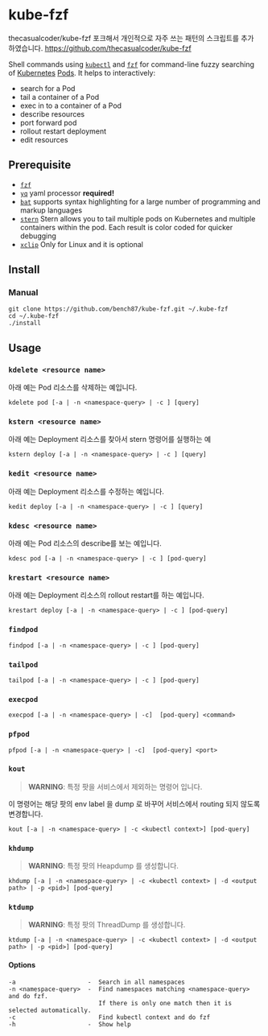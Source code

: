 # kube-fzf
thecasualcoder/kube-fzf 포크해서 개인적으로 자주 쓰는 패턴의 스크립트를 추가 하였습니다.
https://github.com/thecasualcoder/kube-fzf


Shell commands using [`kubectl`](https://kubernetes.io/docs/reference/kubectl/overview/) and [`fzf`](https://github.com/junegunn/fzf) for command-line fuzzy searching of [Kubernetes](https://kubernetes.io/) [Pods](https://kubernetes.io/docs/concepts/workloads/pods/pod/). It helps to interactively:

* search for a Pod
* tail a container of a Pod
* exec in to a container of a Pod
* describe resources
* port forward pod
* rollout restart deployment
* edit resources

## Prerequisite

* [`fzf`](https://github.com/junegunn/fzf)
* [`yq`](https://github.com/mikefarah/yq) yaml processor **required!**
* [`bat`](https://github.com/sharkdp/bat) supports syntax highlighting for a large number of programming and markup languages
* [`stern`](https://github.com/wercker/stern) Stern allows you to tail multiple pods on Kubernetes and multiple containers within the pod. Each result is color coded for quicker debugging
* [`xclip`](https://linux.die.net/man/1/xclip) Only for Linux and it is optional


## Install

### Manual

```
git clone https://github.com/bench87/kube-fzf.git ~/.kube-fzf
cd ~/.kube-fzf
./install
```

## Usage

### `kdelete <resource name>`
아래 예는 Pod 리소스를 삭제하는 예입니다.
```
kdelete pod [-a | -n <namespace-query> | -c ] [query]
```

### `kstern <resource name>`
아래 예는 Deployment 리소스를 찾아서 stern 명령어를 실행하는 예
```
kstern deploy [-a | -n <namespace-query> | -c ] [query]
```

### `kedit <resource name>`
아래 예는 Deployment 리소스를 수정하는 예입니다.
```
kedit deploy [-a | -n <namespace-query> | -c ] [query]
```

### `kdesc <resource name>`
아래 예는 Pod 리소스의 describe를 보는 예입니다.
```
kdesc pod [-a | -n <namespace-query> | -c ] [pod-query]
```

### `krestart <resource name>`
아래 예는 Deployment 리소스의 rollout restart를 하는 예입니다.
```
krestart deploy [-a | -n <namespace-query> | -c ] [pod-query]
```

### `findpod`
```
findpod [-a | -n <namespace-query> | -c ] [pod-query]
```

### `tailpod`

```
tailpod [-a | -n <namespace-query> | -c ] [pod-query]
```

### `execpod`

```
execpod [-a | -n <namespace-query> | -c]  [pod-query] <command>
```

### `pfpod`

```
pfpod [-a | -n <namespace-query> | -c]  [pod-query] <port>
```

### `kout`
> **WARNING**: 특정 팟을 서비스에서 제외하는 명령어 입니다. 

이 명령어는 해당 팟의 env label 을 dump 로 바꾸어 서비스에서 routing 되지 않도록 변경합니다.
```
kout [-a | -n <namespace-query> | -c <kubectl context>] [pod-query]
```

### `khdump`
> **WARNING**: 특정 팟의 Heapdump 를 생성합니다.

```
khdump [-a | -n <namespace-query> | -c <kubectl context> | -d <output path> | -p <pid>] [pod-query]
```

### `ktdump`
> **WARNING**: 특정 팟의 ThreadDump 를 생성합니다.

```
ktdump [-a | -n <namespace-query> | -c <kubectl context> | -d <output path> | -p <pid>] [pod-query]
```

#### Options

```
-a                    -  Search in all namespaces
-n <namespace-query>  -  Find namespaces matching <namespace-query> and do fzf.
                         If there is only one match then it is selected automatically.
-c                       Find kubectl context and do fzf
-h                    -  Show help
```

